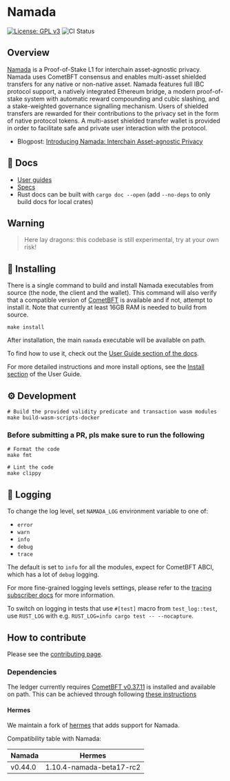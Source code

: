 # Namada

[![License: GPL v3](https://img.shields.io/badge/License-GPLv3-blue.svg)](./LICENSE)
![CI Status](https://github.com/anoma/namada/actions/workflows/ci.yml/badge.svg?branch=main)

## Overview

[Namada](http://namada.net) is a Proof-of-Stake L1 for interchain asset-agnostic privacy. Namada uses CometBFT
consensus and enables multi-asset shielded transfers for any native
or non-native asset. Namada features full IBC protocol support,
a natively integrated Ethereum bridge, a modern proof-of-stake
system with automatic reward compounding and cubic slashing, and a
stake-weighted governance signalling mechanism. Users of shielded
transfers are rewarded for their contributions to the privacy set in
the form of native protocol tokens. A multi-asset shielded transfer
wallet is provided in order to facilitate safe and private user
interaction with the protocol.

* Blogpost: [Introducing Namada: Interchain Asset-agnostic Privacy](https://blog.namada.net/introducing-namada-interchain-asset-agnostic-privacy/)

## 📓 Docs

* [User guides](https://docs.namada.net/)
* [Specs](https://specs.namada.net/)
* Rust docs can be built with `cargo doc --open` (add `--no-deps` to only build docs for local crates)

## Warning

> Here lay dragons: this codebase is still experimental, try at your own risk!

## 💾 Installing

There is a single command to build and install Namada executables from source (the node, the client and the wallet). This command will also verify that a compatible version of [CometBFT](#dependencies) is available and if not, attempt to install it. Note that currently at least 16GB RAM is needed to build from source.

```shell
make install
```

After installation, the main `namada` executable will be available on path.

To find how to use it, check out the [User Guide section of the docs](https://docs.namada.net/user-guide/index.html).

For more detailed instructions and more install options, see the [Install
section](https://docs.namada.net/user-guide/install/index.html) of the User
Guide.

## ⚙️ Development

```shell
# Build the provided validity predicate and transaction wasm modules
make build-wasm-scripts-docker
```

### Before submitting a PR, pls make sure to run the following

```shell
# Format the code
make fmt

# Lint the code
make clippy
```

## 🧾 Logging

To change the log level, set `NAMADA_LOG` environment variable to one of:

* `error`
* `warn`
* `info`
* `debug`
* `trace`

The default is set to `info` for all the modules, expect for CometBFT ABCI, which has a lot of `debug` logging.

For more fine-grained logging levels settings, please refer to the [tracing subscriber docs](https://docs.rs/tracing-subscriber/0.2.18/tracing_subscriber/struct.EnvFilter.html#directives) for more information.

To switch on logging in tests that use `#[test]` macro from `test_log::test`, use `RUST_LOG` with e.g. `RUST_LOG=info cargo test -- --nocapture`.

## How to contribute

Please see the [contributing page](./CONTRIBUTING.md).

### Dependencies

The ledger currently requires [CometBFT v0.37.11](https://github.com/cometbft/cometbft/releases/tag/v0.37.11) is installed and available on path. This can be achieved through following [these instructions](https://github.com/cometbft/cometbft/blob/main/docs/tutorials/install.md)

#### Hermes

We maintain a fork of [hermes](https://github.com/heliaxdev/hermes) that adds support for Namada.

Compatibility table with Namada:

| Namada | Hermes |
| ----------- | ----------- |
| v0.44.0 | 1.10.4-namada-beta17-rc2 |
